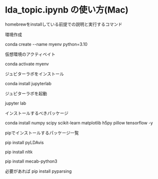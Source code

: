 # lda_topic.ipynb の使い方(Mac)
homebrewをinstallしている前提での説明と実行するコマンド

環境作成

conda create --name myenv python=3.10

仮想環境のアクティベイト

conda activate myenv

ジュビターラボをインストール

conda install jupyterlab

ジュピターラボを起動

jupyter lab

インストールするべきパッケージ

conda install numpy scipy scikit-learn matplotlib h5py pillow tensorflow -y

pipでインストールするパッケージ一覧

pip install pyLDAvis

pip install nltk

pip install mecab-python3

必要があれば
pip install pyparsing
